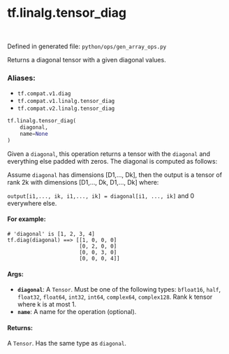 <div itemscope itemtype="http://developers.google.com/ReferenceObject">
<meta itemprop="name" content="tf.linalg.tensor_diag" />
<meta itemprop="path" content="Stable" />
</div>

# tf.linalg.tensor_diag

<!-- Insert buttons -->

<table class="tfo-notebook-buttons tfo-api" align="left">
</table>

Defined in generated file: `python/ops/gen_array_ops.py`



<!-- Start diff -->
Returns a diagonal tensor with a given diagonal values.

### Aliases:

* `tf.compat.v1.diag`
* `tf.compat.v1.linalg.tensor_diag`
* `tf.compat.v2.linalg.tensor_diag`


``` python
tf.linalg.tensor_diag(
    diagonal,
    name=None
)
```



<!-- Placeholder for "Used in" -->

Given a `diagonal`, this operation returns a tensor with the `diagonal` and
everything else padded with zeros. The diagonal is computed as follows:

Assume `diagonal` has dimensions [D1,..., Dk], then the output is a tensor of
rank 2k with dimensions [D1,..., Dk, D1,..., Dk] where:

`output[i1,..., ik, i1,..., ik] = diagonal[i1, ..., ik]` and 0 everywhere else.

#### For example:



```
# 'diagonal' is [1, 2, 3, 4]
tf.diag(diagonal) ==> [[1, 0, 0, 0]
                       [0, 2, 0, 0]
                       [0, 0, 3, 0]
                       [0, 0, 0, 4]]
```

#### Args:


* <b>`diagonal`</b>: A `Tensor`. Must be one of the following types: `bfloat16`, `half`, `float32`, `float64`, `int32`, `int64`, `complex64`, `complex128`.
  Rank k tensor where k is at most 1.
* <b>`name`</b>: A name for the operation (optional).


#### Returns:

A `Tensor`. Has the same type as `diagonal`.
